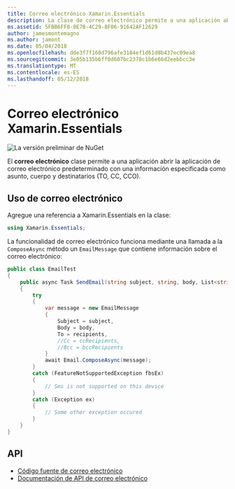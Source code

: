 ```yaml
---
title: Correo electrónico Xamarin.Essentials
description: La clase de correo electrónico permite a una aplicación abrir la aplicación de correo electrónico predeterminado con una información especificada como asunto, cuerpo y destinatarios (TO, CC, CCO).
ms.assetid: 5FBB6FF0-0E7B-4C29-8F06-91642AF12629
author: jamesmontemagno
ms.author: jamont
ms.date: 05/04/2018
ms.openlocfilehash: dde3f7f160d796afe3184ef1d61d8b437ec09ea8
ms.sourcegitcommit: 3e05b135b6ff0d607bc2378c1b6e66d2eebbcc3e
ms.translationtype: MT
ms.contentlocale: es-ES
ms.lasthandoff: 05/12/2018
---
```

# <a name="xamarinessentials-email"></a>Correo electrónico Xamarin.Essentials

![La versión preliminar de NuGet](~/media/shared/pre-release.png)

El **correo electrónico** clase permite a una aplicación abrir la aplicación de correo electrónico predeterminado con una información especificada como asunto, cuerpo y destinatarios (TO, CC, CCO).

## <a name="using-email"></a>Uso de correo electrónico

Agregue una referencia a Xamarin.Essentials en la clase:

```csharp
using Xamarin.Essentials;
```

La funcionalidad de correo electrónico funciona mediante una llamada a la `ComposeAsync` método un `EmailMessage` que contiene información sobre el correo electrónico:

```csharp
public class EmailTest
{
    public async Task SendEmail(string subject, string, body, List<string> recipients)
    {
        try
        {
            var message = new EmailMessage
            {
                Subject = subject,
                Body = body,
                To = recipients,
                //Cc = ccRecipients,
                //Bcc = bccRecipients
            }
            await Email.ComposeAsync(message);
        }
        catch (FeatureNotSupportedException fbsEx)
        {
            // Sms is not supported on this device
        }
        catch (Exception ex)
        {
            // Some other exception occured
        }
    }
}
```

## <a name="api"></a>API

- [Código fuente de correo electrónico](https://github.com/xamarin/Essentials/tree/master/Xamarin.Essentials/Email)
- [Documentación de API de correo electrónico](xref:Xamarin.Essentials.Email)
